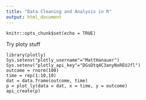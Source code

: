 ```yaml
---
title: "Data Cleaning and Analysis in R"
output: html_document
---
```


```{r setup, include=FALSE}
knitr::opts_chunk$set(echo = TRUE)
```
Try ploty stuff
```{r}
library(plotly)
Sys.setenv("plotly_username"="MattHanauer")
Sys.setenv("plotly_api_key"="DGsDtq4C3anyNxREUJfl")
outcome = rnorm(100)
time = rep(1:10,10)
dat = data.frame(outcome, time)
p = plot_ly(data = dat, x = time, y = outcome)
api_create(p)
```

